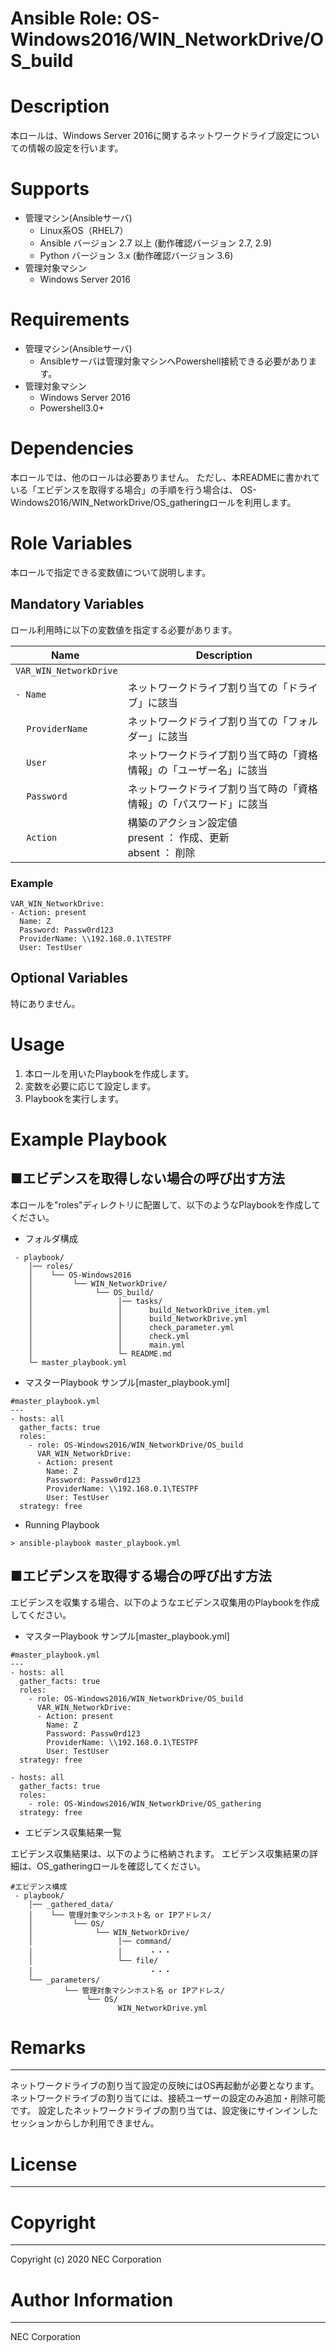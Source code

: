 Ansible Role: OS-Windows2016/WIN_NetworkDrive/OS_build
=======================================================
# Description
本ロールは、Windows Server 2016に関するネットワークドライブ設定についての情報の設定を行います。

# Supports
- 管理マシン(Ansibleサーバ)
  * Linux系OS（RHEL7）
  * Ansible バージョン 2.7 以上 (動作確認バージョン 2.7, 2.9)
  * Python バージョン 3.x  (動作確認バージョン 3.6)
- 管理対象マシン
  * Windows Server 2016

# Requirements
- 管理マシン(Ansibleサーバ)
  * Ansibleサーバは管理対象マシンへPowershell接続できる必要があります。
- 管理対象マシン
  * Windows Server 2016
  * Powershell3.0+

# Dependencies

本ロールでは、他のロールは必要ありません。
ただし、本READMEに書かれている「エビデンスを取得する場合」の手順を行う場合は、
OS-Windows2016/WIN_NetworkDrive/OS_gatheringロールを利用します。

# Role Variables

本ロールで指定できる変数値について説明します。

## Mandatory Variables

ロール利用時に以下の変数値を指定する必要があります。

| Name | Description | 
| ---- | ----------- | 
| `VAR_WIN_NetworkDrive` |     | 
| `- Name` | ネットワークドライブ割り当ての「ドライブ」に該当 | 
| &nbsp;&nbsp;&nbsp;&nbsp;`ProviderName` | ネットワークドライブ割り当ての「フォルダー」に該当 | 
| &nbsp;&nbsp;&nbsp;&nbsp;`User` | ネットワークドライブ割り当て時の「資格情報」の「ユーザー名」に該当 | 
| &nbsp;&nbsp;&nbsp;&nbsp;`Password` | ネットワークドライブ割り当て時の「資格情報」の「パスワード」に該当 | 
| &nbsp;&nbsp;&nbsp;&nbsp;`Action` | 構築のアクション設定値<br>present ： 作成、更新<br>absent ： 削除 | 

### Example
~~~
VAR_WIN_NetworkDrive:
- Action: present
  Name: Z
  Password: Passw0rd123
  ProviderName: \\192.168.0.1\TESTPF
  User: TestUser
~~~


## Optional Variables

特にありません。

# Usage

1. 本ロールを用いたPlaybookを作成します。
2. 変数を必要に応じて設定します。
3. Playbookを実行します。

# Example Playbook

## ■エビデンスを取得しない場合の呼び出す方法

本ロールを"roles"ディレクトリに配置して、以下のようなPlaybookを作成してください。

- フォルダ構成

~~~
 - playbook/
    │── roles/
    │    └── OS-Windows2016
    │         └── WIN_NetworkDrive/
    │              └── OS_build/
    │                   │── tasks/
    │                   │      build_NetworkDrive_item.yml
    │                   │      build_NetworkDrive.yml
    │                   │      check_parameter.yml
    │                   │      check.yml
    │                   │      main.yml
    │                   └─ README.md
    └─ master_playbook.yml
~~~

- マスターPlaybook サンプル[master_playbook.yml]

~~~
#master_playbook.yml
---
- hosts: all
  gather_facts: true
  roles:
    - role: OS-Windows2016/WIN_NetworkDrive/OS_build
      VAR_WIN_NetworkDrive:
      - Action: present
        Name: Z
        Password: Passw0rd123
        ProviderName: \\192.168.0.1\TESTPF
        User: TestUser
  strategy: free
~~~

- Running Playbook

~~~
> ansible-playbook master_playbook.yml
~~~

## ■エビデンスを取得する場合の呼び出す方法

エビデンスを収集する場合、以下のようなエビデンス収集用のPlaybookを作成してください。  

- マスターPlaybook サンプル[master_playbook.yml]

~~~
#master_playbook.yml
---
- hosts: all
  gather_facts: true
  roles:
    - role: OS-Windows2016/WIN_NetworkDrive/OS_build
      VAR_WIN_NetworkDrive:
      - Action: present
        Name: Z
        Password: Passw0rd123
        ProviderName: \\192.168.0.1\TESTPF
        User: TestUser
  strategy: free

- hosts: all
  gather_facts: true
  roles:
    - role: OS-Windows2016/WIN_NetworkDrive/OS_gathering
  strategy: free
~~~

- エビデンス収集結果一覧

エビデンス収集結果は、以下のように格納されます。
エビデンス収集結果の詳細は、OS_gatheringロールを確認してください。

~~~
#エビデンス構成
 - playbook/
    │── _gathered_data/
    │    └── 管理対象マシンホスト名 or IPアドレス/
    │         └── OS/
    │              └── WIN_NetworkDrive/
    │                   │── command/
    │                   │      ・・・
    │                   └── file/
    │                          ・・・
    └── _parameters/
            └── 管理対象マシンホスト名 or IPアドレス/
                 └── OS/
                        WIN_NetworkDrive.yml
~~~

# Remarks
-------
ネットワークドライブの割り当て設定の反映にはOS再起動が必要となります。
ネットワークドライブの割り当てには、接続ユーザーの設定のみ追加・削除可能です。
設定したネットワークドライブの割り当ては、設定後にサインインしたセッションからしか利用できません。

# License
-------

# Copyright
---------
Copyright (c) 2020 NEC Corporation

# Author Information
------------------
NEC Corporation
